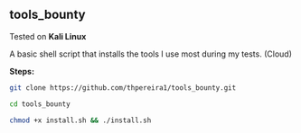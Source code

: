 ## tools_bounty  

Tested on **Kali Linux**

A basic shell script that installs the tools I use most during my tests. (Cloud)

**Steps:**  

```sh
git clone https://github.com/thpereira1/tools_bounty.git
```

```sh
cd tools_bounty
```

```sh
chmod +x install.sh && ./install.sh
```
